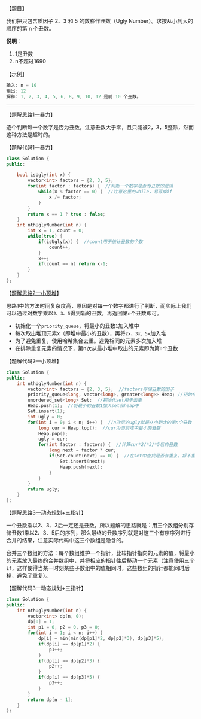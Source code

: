 【题目】

我们把只包含质因子 2、3 和 5 的数称作丑数（Ugly Number）。求按从小到大的顺序的第 n 个丑数。

**说明**：

1. 1是丑数
2. n不超过1690

【示例】

```c++
输入: n = 10
输出: 12
解释: 1, 2, 3, 4, 5, 6, 8, 9, 10, 12 是前 10 个丑数。
```

---

【[题解思路1—暴力](https://leetcode-cn.com/problems/chou-shu-lcof/solution/jian-zhi-49chou-shu-bao-li-xiao-ding-dui-fhab/)】

逐个判断每一个数字是否为丑数，注意丑数大于零，且只能被2，3，5整除，然而这种方法是超时的。

【题解代码1—暴力】

```c++
class Solution {
public:

    bool isUgly(int x) {
        vector<int> factors = {2, 3, 5};
        for(int factor : factors) {  //判断一个数字是否为丑数的逻辑
            while(x % factor == 0) {  //注意这里的while，易写成if
                x /= factor;
            }
        }
        return x == 1 ? true : false;
    }
    int nthUglyNumber(int n) {
        int x = 1, count = 0;
        while(true) {
            if(isUgly(x)) {  //count用于统计丑数的个数
                count++;
            }
            x++;
            if(count == n) return x-1;
        }
    }
};
```

【[题解思路2—小顶堆](https://leetcode-cn.com/problems/chou-shu-lcof/solution/chou-shu-by-leetcode-solution-0e5i/)】

思路1中的方法时间复杂度高，原因是对每一个数字都进行了判断，而实际上我们可以通过对数字乘以`2、3、5`得到新的丑数，再返回第`n`个丑数即可。

* 初始化一个`priority_queue`，将最小的丑数`1`加入堆中
* 每次取出堆顶元素x（即堆中最小的丑数），再将`2x、3x、5x`加入堆
* 为了避免重复，使用哈希集合去重。避免相同的元素多次加入堆
* 在排除重复元素的情况下，第n次从最小堆中取出的元素即为第`n`个丑数

【题解代码2—小顶堆】

```c++
class Solution {
public:
    int nthUglyNumber(int n) {
        vector<int> factors = {2, 3, 5};  //factors存储丑数的因子
        priority_queue<long, vector<long>, greater<long>> Heap; //初始化小顶堆heap
        unordered_set<long> Set;  //初始化set用于去重
        Heap.push(1);  //将最小的丑数1加入set和heap中
        Set.insert(1);
        int ugly = 0;
        for(int i = 0; i < n; i++) {  //n次后的ugly就是从小到大的第n个丑数
            long cur = Heap.top();  //cur为当前堆中最小的丑数
            Heap.pop();
            ugly = cur;
            for(int factor : factors) {  //计算cur*2/*3/*5后的丑数
                long next = factor * cur;
                if(Set.count(next) == 0) {  //在set中查找是否有重复，将不重复的丑数添加到set和heap中，不去重的话，heap中的重复丑数会被计算多次
                    Set.insert(next);
                    Heap.push(next);
                }
            }
        }
        return ugly;
    }
};
```

【[题解思路3—动态规划+三指针](https://leetcode-cn.com/problems/chou-shu-lcof/solution/chou-shu-ii-qing-xi-de-tui-dao-si-lu-by-mrsate/)】

一个丑数乘以2、3、3后一定还是丑数，所以题解的思路就是：用三个数组分别存储丑数1乘以2、3、5后的序列，那么最终的丑数序列就是对这三个有序序列进行合并的结果，注意实际代码中这三个数组是隐含的。

合并三个数组的方法：每个数组维护一个指针，比较指针指向的元素的值，将最小的元素放入最终的合并数组中，并将相应的指针往后移动一个元素（注意使用三个`if`，这样使得当某一时刻某些子数组中的值相同时，这些数组的指针都能同时后移，避免了重复）。

【题解代码3—动态规划+三指针】

```c++
class Solution {
public:
    int nthUglyNumber(int n) {
        vector<int> dp(n, 0);
        dp[0] = 1;
        int p1 = 0, p2 = 0, p3 = 0;
        for(int i = 1; i < n; i++) {
            dp[i] = min(min(dp[p1]*2, dp[p2]*3), dp[p3]*5);
            if(dp[i] == dp[p1]*2) {
                p1++;
            }
            if(dp[i] == dp[p2]*3) {
                p2++;
            }
            if(dp[i] == dp[p3]*5) {
                p3++;
            }                        
        }
        return dp[n - 1];
    }
};
```

